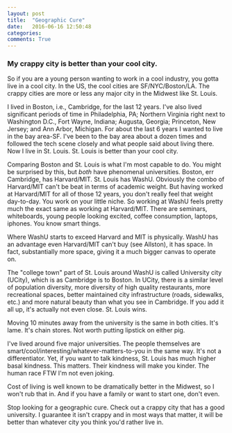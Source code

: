 ```yaml
---
layout: post
title:  "Geographic Cure"
date:   2016-06-16 12:50:48
categories:
comments: True
---
```



### My crappy city is better than your cool city.

So if you are a young person wanting to work in a cool industry, you gotta live in a cool city. In the US, the cool cities are SF/NYC/Boston/LA. The crappy cities are more or less any major city in the Midwest like St. Louis. 

I lived in Boston, i.e., Cambridge, for the last 12 years. I've also lived significant periods of time in Philadelphia, PA; Northern Virginia right next to Washington D.C., Fort Wayne, Indiana; Augusta, Georgia; Princeton, New Jersey; and Ann Arbor, Michigan. For about the last 6 years I wanted to live in the bay area-SF. I've been to the bay area about a dozen times and followed the tech scene closely and what people said about living there. Now I live in St. Louis. St. Louis is better than your cool city.

Comparing Boston and St. Louis is what I'm most capable to do. You might be surprised by this, but *both* have phenomenal universities. Boston, err Cambridge, has Harvard/MIT. St. Louis has WashU. Obviously the combo of Harvard/MIT can't be beat in terms of academic weight. But having worked at Harvard/MIT for all of those 12 years, you don't really feel that weight day-to-day. You work on your little niche. So working at WashU feels pretty much the exact same as working at Harvard/MIT. There are seminars, whiteboards, young people looking excited, coffee consumption, laptops, iphones. You know smart things.

Where WashU starts to exceed Harvard and MIT is physically. WashU has an advantage even Harvard/MIT can't buy (see Allston), it has space. In fact, substantially more space, giving it a much bigger canvas to operate on.

The "college town" part of St. Louis around WashU is called University city (UCity), which is as Cambridge is to Boston. In UCity, there is a similar level of population diversity, more diversity of high quality restaurants, more recreational spaces, better maintained city infrastructure (roads, sidewalks, etc.) and more natural beauty than what you see in Cambridge. If you add it all up, it's actually not even close. St. Louis wins.

Moving 10 minutes away from the university is the same in both cities. It's lame. It's chain stores. Not worth putting lipstick on either pig.

I've lived around five major universities. The people themselves are smart/cool/interesting/whatever-matters-to-you in the same way. It's not a differentiator. Yet, if you want to talk kindness, St. Louis has much higher basal kindness. This matters. Their kindness will make you kinder. The human race FTW I'm not even joking. 

Cost of living is well known to be dramatically better in the Midwest, so I won't rub that in. And if you have a family or want to start one, don't even. 

Stop looking for a geographic cure. Check out a crappy city that has a good university. I guarantee it isn't crappy and in most ways that matter, it will be better than whatever city you think you'd rather live in.







